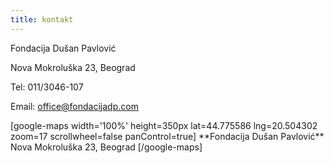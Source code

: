```yaml
---
title: kontakt
---
```

<div class="col-sm-4" markdown="1">
Fondacija Dušan Pavlović

Nova Mokroluška 23, Beograd

Tel: 011/3046-107

Email: [office@fondacijadp.com](mailto:office@fondacijadp.rs)
</div>
<div class="col-sm-8" markdown="1">
[google-maps width='100%' height=350px lat=44.775586 lng=20.504302 zoom=17 scrollwheel=false panControl=true]
**Fondacija Dušan Pavlović**<br>
Nova Mokroluška 23, Beograd
[/google-maps]
</div>
